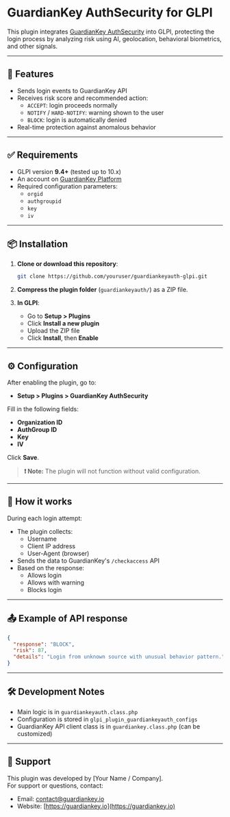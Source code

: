 # GuardianKey AuthSecurity for GLPI

This plugin integrates [GuardianKey AuthSecurity](https://guardiankey.io) into GLPI, protecting the login process by analyzing risk using AI, geolocation, behavioral biometrics, and other signals.

---

## 🔐 Features

- Sends login events to GuardianKey API
- Receives risk score and recommended action:
  - `ACCEPT`: login proceeds normally
  - `NOTIFY` / `HARD-NOTIFY`: warning shown to the user
  - `BLOCK`: login is automatically denied
- Real-time protection against anomalous behavior

---

## ✅ Requirements

- GLPI version **9.4+** (tested up to 10.x)
- An account on [GuardianKey Platform](https://guardiankey.io)
- Required configuration parameters:
  - `orgid`
  - `authgroupid`
  - `key`
  - `iv`

---

## 📦 Installation

1. **Clone or download this repository**:

    ```bash
    git clone https://github.com/youruser/guardiankeyauth-glpi.git
    ```
2. **Compress the plugin folder** (`guardiankeyauth/`) as a ZIP file.

3. **In GLPI**:

    - Go to **Setup > Plugins**
    - Click **Install a new plugin**
    - Upload the ZIP file
    - Click **Install**, then **Enable**

---

## ⚙️ Configuration

After enabling the plugin, go to:

- **Setup > Plugins > GuardianKey AuthSecurity**

Fill in the following fields:

- **Organization ID**
- **AuthGroup ID**
- **Key**
- **IV**

Click **Save**.

> **❗ Note:** The plugin will not function without valid configuration.

---

## 🔄 How it works

During each login attempt:

- The plugin collects:
  - Username
  - Client IP address
  - User-Agent (browser)
- Sends the data to GuardianKey's `/checkaccess` API
- Based on the response:
  - Allows login
  - Allows with warning
  - Blocks login

---

## 📤 Example of API response

```json
{
  "response": "BLOCK",
  "risk": 87,
  "details": "Login from unknown source with unusual behavior pattern."
}
```

---

## 🛠 Development Notes

- Main logic is in `guardiankeyauth.class.php`
- Configuration is stored in `glpi_plugin_guardiankeyauth_configs`
- GuardianKey API client class is in `guardiankey.class.php` (can be customized)

---

## 🙋 Support

This plugin was developed by [Your Name / Company].  
For support or questions, contact:

- Email: contact@guardiankey.io
- Website: [https://guardiankey.io](https://guardiankey.io)
